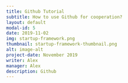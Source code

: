 ```yaml
---
title: Github Tutorial
subtitle: How to use Github for cooperation?
layout: default
modal-id: 5
date: 2019-11-02
img: startup-framework.png
thumbnail: startup-framework-thumbnail.png
alt: image-alt
project-date: November 2019
writer: Alex
manager: Alex
description: Github
---
```


